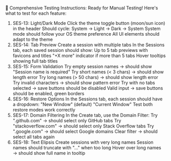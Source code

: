 🧪 Comprehensive Testing Instructions:
Ready for Manual Testing! Here's what to test for each feature:
1. SES-13: Light/Dark Mode
Click the theme toggle button (moon/sun icon) in the header
Should cycle: System → Light → Dark → System
System mode should follow your OS theme preference
All UI elements should adapt to the theme
2. SES-14: Tab Preview
Create a session with multiple tabs
In the Sessions tab, each saved session should show:
Up to 5 tab previews with favicons and titles
"+X more" indicator if more than 5 tabs
Hover tooltips showing full tab titles
3. SES-15: Form Validation
Try empty session names → should show "Session name is required"
Try short names (< 3 chars) → should show length error
Try long names (> 50 chars) → should show length error
Try invalid characters → should show pattern error
Try with no tabs selected → save buttons should be disabled
Valid input → save buttons should be enabled, green borders
4. SES-16: Restore Options
In the Sessions tab, each session should have a dropdown:
"New Window" (default)
"Current Window"
Test both restore modes work correctly
5. SES-17: Domain Filtering
In the Create tab, use the Domain Filter:
Try ".github.com" → should select only GitHub tabs
Try "stackoverflow.com" → should select only Stack Overflow tabs
Try ".google.com" → should select Google domains
Clear filter → should select all tabs again
6. SES-18: Text Elipsis
Create sessions with very long names
Session names should truncate with "..." when too long
Hover over long names → should show full name in tooltip